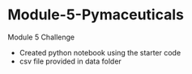 # Module-5-Pymaceuticals
Module 5 Challenge
- Created python notebook using the starter code
- csv file provided in data folder
